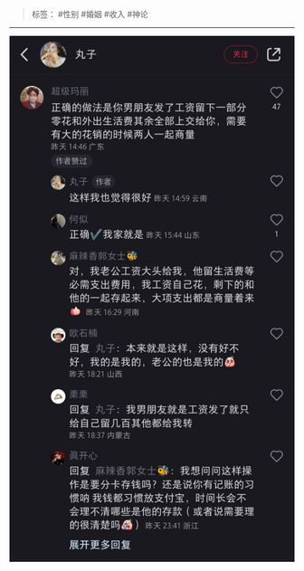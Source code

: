 > 标签： #性别 #婚姻 #收入 #神论 
***
![](https://raw.githubusercontent.com/bluntvoice/mypic/main/IMG_20230115_003519.jpg)
